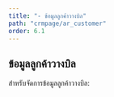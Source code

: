 ```yaml
---
title: "- ข้อมูลลูกค้าวางบิล"
path: "crmpage/ar_customer"
order: 6.1
---
```


## ข้อมูลลูกค้าวางบิล

สำหรับจัดการข้อมูลลูกค้าวางบิล:

